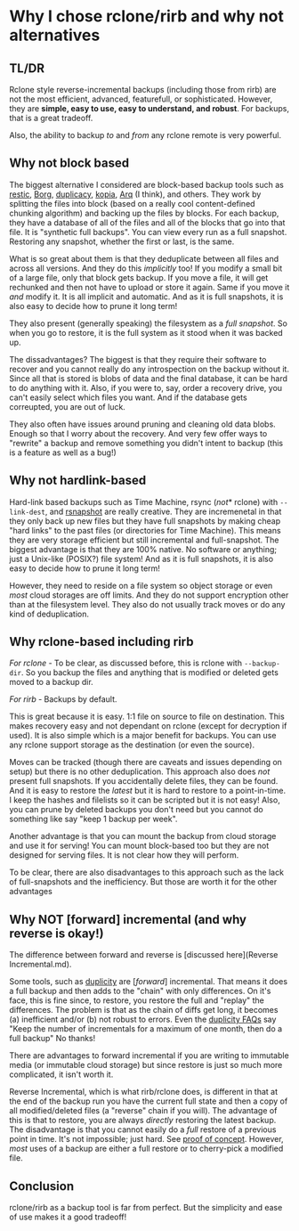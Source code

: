 # Why I chose rclone/rirb and why not alternatives

## TL/DR

Rclone style reverse-incremental backups (including those from rirb) are not the most efficient, advanced, featurefull, or sophisticated. However, they are **simple, easy to use, easy to understand, and robust**. For backups, that is a great tradeoff.

Also, the ability to backup *to* and *from* any rclone remote is very powerful.

## Why not block based

The biggest alternative I considered are block-based backup tools such as [restic][restic], [Borg][borg], [duplicacy][duplicacy], [kopia][kopia], [Arq][arq] (I think), and others. They work by splitting the files into block (based on a really cool content-defined chunking algorithm) and backing up the files by blocks. For each backup, they have a database of all of the files and all of the blocks that go into that file. It is "synthetic full backups". You can view every run as a full snapshot. Restoring any snapshot, whether the first or last, is the same.

[restic]:https://restic.net/
[borg]: https://www.borgbackup.org/
[duplicacy]: https://duplicacy.com/
[kopia]:https://kopia.io/
[arq]:https://www.arqbackup.com/

What is so great about them is that they deduplicate between all files and across all versions. And they do this *implicitly* too! If you modify a small bit of a large file, only that block gets backup. If you move a file, it will get rechunked and then not have to upload or store it again. Same if you move it *and* modify it. It is all implicit and automatic. And as it is full snapshots, it is also easy to decide how to prune it long term! 

They also present (generally speaking) the filesystem as a *full snapshot*. So when you go to restore, it is the full system as it stood when it was backed up.

The dissadvantages? The biggest is that they require their software to recover and you cannot really do any introspection on the backup without it. Since all that is stored is blobs of data and the final database, it can be hard to do anything with it. Also, if you were to, say, order a recovery drive, you can't easily select which files you want. And if the database gets correupted, you are out of luck.

They also often have issues around pruning and cleaning old data blobs. Enough so that I worry about the recovery. And very few offer ways to "rewrite" a backup and remove something you didn't intent to backup (this is a feature as well as a bug!)

## Why not hardlink-based

Hard-link based backups such as Time Machine, rsync (*not** rclone) with `--link-dest`, and [rsnapshot](https://rsnapshot.org/) are really creative. They are incremenetal in that they only back up new files but they have full snapshots by making cheap "hard links" to the past files (or directories for Time Machine). This means they are very storage efficient but still incremental and full-snapshot. The biggest advantage is that they are 100% native. No software or anything; just a Unix-like (POSIX?) file system! And as it is full snapshots, it is also easy to decide how to prune it long term!

However, they need to reside on a file system so object storage or even *most* cloud storages are off limits. And they do not support encryption other than at the filesystem level. They also do not usually track moves or do any kind of deduplication.

## Why rclone-based including rirb

*For rclone* - To be clear, as discussed before, this is rclone with `--backup-dir`. So you backup the files and anything that is modified or deleted gets moved to a backup dir.

*For rirb* - Backups by default.

This is great because it is easy. 1:1 file on source to file on destination. This makes recovery easy and not dependant on rclone (except for decryption if used). It is also simple which is a major benefit for backups. You can use any rclone support storage as the destination (or even the source).

Moves can be tracked (though there are caveats and issues depending on setup) but there is no other deduplication. This approach also does *not* present full snapshots. If you accidentally delete files, they can be found. And it is easy to restore the *latest* but it is hard to restore to a point-in-time. I keep the hashes and filelists so it can be scripted but it is not easy! Also, you can prune by deleted backups you don't need but you cannot do something like say "keep 1 backup per week".

Another advantage is that you can mount the backup from cloud storage and use it for serving! You can mount block-based too but they are not designed for serving files. It is not clear how they will perform.

To be clear, there are also disadvantages to this approach such as the lack of full-snapshots and the inefficiency. But those are worth it for the other advantages

## Why NOT [forward] incremental (and why reverse is okay!)

The difference between forward and reverse is [discussed here](Reverse Incremental.md).

Some tools, such as [duplicity](https://duplicity.gitlab.io/) are \[*forward*\] incremental. That means it does a full backup and then adds to the "chain" with only differences. On it's face, this is fine since, to restore, you restore the full and "replay" the differences. The problem is that as the chain of diffs get long, it becomes (a) inefficient and/or (b) not robust to errors. Even the [duplicity FAQs](https://duplicity.gitlab.io/FAQ.html) say "Keep the number of incrementals for a maximum of one month, then do a full backup" No thanks!

There are advantages to forward incremental if you are writing to immutable media (or immutable cloud storage) but since restore is just so much more complicated, it isn't worth it.

Reverse Incremental, which is what rirb/rclone does, is different in that at the end of the backup run you have the current full state and then a copy of all modified/deleted files (a "reverse" chain if you will). The advantage of this is that to restore, you are always *directly* restoring the latest backup. The disadvantage is that you cannot easily do a *full* restore of a previous point in time. It's not impossible; just hard. See [proof of concept](../restore_proof_of_concept). However, *most* uses of a backup are either a full restore or to cherry-pick a modified file.

## Conclusion

rclone/rirb as a backup tool is far from perfect. But the simplicity and ease of use makes it a good tradeoff!